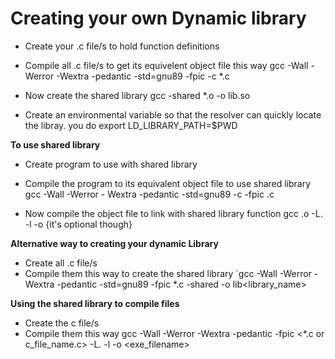 # Creating your own Dynamic library
- Create your .c file/s to hold function definitions

- Compile all .c file/s to get its equivelent object file this way gcc -Wall -Werror -Wextra -pedantic -std=gnu89 -fpic -c *.c

- Now create the shared library gcc -shared *.o -o lib<libraryname>.so

- Create an environmental variable so that the resolver can quickly locate the libray. you do export LD_LIBRARY_PATH=$PWD

**To use shared library**
- Create program to use with shared library

- Compile the program to its equivalent object file to use shared library gcc -Wall -Werror - Wextra -pedantic -std=gnu89 -c -fpic <filename>.c

- Now compile the object file to link with shared library function gcc <filename>.o -L. -l<libraryname> -o <outputfilename> {it's optional though}

**Alternative way to creating your dynamic Library**
- Create all .c file/s
- Compile them this way to create the shared library `gcc -Wall -Werror -Wextra -pedantic -std=gnu89 -fpic *.c -shared -o lib<library_name>

**Using the shared library to compile files**
- Create the c file/s
- Compile them this way gcc -Wall -Werror -Wextra -pedantic -fpic <*.c or c_file_name.c> -L. -l<libname> -o <exe_filename>
